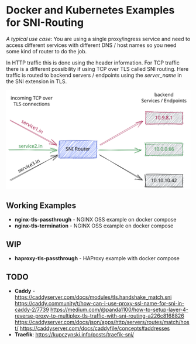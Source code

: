 # Docker and Kubernetes Examples for SNI-Routing

*A typical use case*: You are using a single proxy/ingress service and need to access different services with different DNS / host names so you need some kind of router to do the job.

In HTTP traffic this is done using the header information. For TCP traffic there is a different possibility if using TCP over TLS called SNI routing. Here traffic is routed to backend servers / endpoints using the *server_name* in the SNI extension in TLS.

![SNI Routing](./assets/SNI-Routing.svg)

## Working Examples
- **nginx-tls-passthrough** - NGINX OSS example on docker compose
- **nginx-tls-termination** - NGINX OSS example on docker compose

## WIP
- **haproxy-tls-passthrough** - HAProxy example with docker compose

## TODO
- **Caddy** - https://caddyserver.com/docs/modules/tls.handshake_match.sni https://caddy.community/t/how-can-i-use-proxy-ssl-name-for-sni-in-caddy-2/7739 https://medium.com/@panda1100/how-to-setup-layer-4-reverse-proxy-to-multiplex-tls-traffic-with-sni-routing-a226c8168826 https://caddyserver.com/docs/json/apps/http/servers/routes/match/host/ https://caddyserver.com/docs/caddyfile/concepts#addresses 
- **Traefik**: https://kupczynski.info/posts/traefik-sni/
